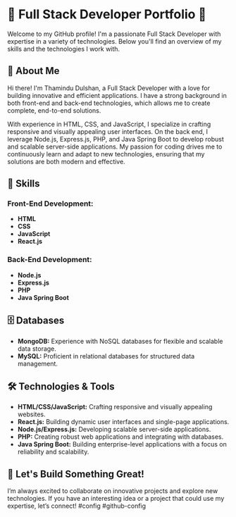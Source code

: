 # 🚀 Full Stack Developer Portfolio 🚀

Welcome to my GitHub profile! I'm a passionate Full Stack Developer with expertise in a variety of technologies. Below you'll find an overview of my skills and the technologies I work with.

## 🌟 About Me

Hi there! I'm Thamindu Dulshan, a Full Stack Developer with a love for building innovative and efficient applications. I have a strong background in both front-end and back-end technologies, which allows me to create complete, end-to-end solutions.

With experience in HTML, CSS, and JavaScript, I specialize in crafting responsive and visually appealing user interfaces. On the back end, I leverage Node.js, Express.js, PHP, and Java Spring Boot to develop robust and scalable server-side applications. My passion for coding drives me to continuously learn and adapt to new technologies, ensuring that my solutions are both modern and effective.

## 🌟 Skills

### Front-End Development:
- **HTML**
- **CSS**
- **JavaScript**
- **React.js**

### Back-End Development:
- **Node.js**
- **Express.js**
- **PHP**
- **Java Spring Boot**


## 🗄️ Databases

- **MongoDB:** Experience with NoSQL databases for flexible and scalable data storage.
- **MySQL:** Proficient in relational databases for structured data management.


## 🛠️ Technologies & Tools

- **HTML/CSS/JavaScript:** Crafting responsive and visually appealing websites.
- **React.js:** Building dynamic user interfaces and single-page applications.
- **Node.js/Express.js:** Developing scalable server-side applications.
- **PHP:** Creating robust web applications and integrating with databases.
- **Java Spring Boot:** Building enterprise-level applications with a focus on reliability and scalability.


## 🚀 Let's Build Something Great!

I’m always excited to collaborate on innovative projects and explore new technologies. If you have an interesting idea or a project that could use my expertise, let’s connect!
#config
#github-config
